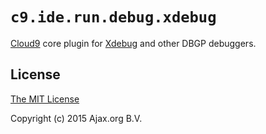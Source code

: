 # `c9.ide.run.debug.xdebug`

[Cloud9](https://c9.io/) core plugin for [Xdebug](http://xdebug.org/) and other DBGP
debuggers.

## License

[The MIT License](http://opensource.org/licenses/MIT)

Copyright (c) 2015 Ajax.org B.V.
